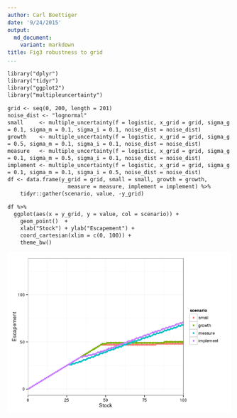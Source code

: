 ```yaml
---
author: Carl Boettiger
date: '9/24/2015'
output:
  md_document:
    variant: markdown
title: Fig3 robustness to grid
...
```


``` {.r}
library("dplyr")
library("tidyr")
library("ggplot2")
library("multipleuncertainty")
```

``` {.r}
grid <- seq(0, 200, length = 201)
noise_dist <- "lognormal"
small     <- multiple_uncertainty(f = logistic, x_grid = grid, sigma_g = 0.1, sigma_m = 0.1, sigma_i = 0.1, noise_dist = noise_dist)
growth    <- multiple_uncertainty(f = logistic, x_grid = grid, sigma_g = 0.5, sigma_m = 0.1, sigma_i = 0.1, noise_dist = noise_dist)
measure   <- multiple_uncertainty(f = logistic, x_grid = grid, sigma_g = 0.1, sigma_m = 0.5, sigma_i = 0.1, noise_dist = noise_dist)
implement <- multiple_uncertainty(f = logistic, x_grid = grid, sigma_g = 0.1, sigma_m = 0.1, sigma_i = 0.5, noise_dist = noise_dist)
df <- data.frame(y_grid = grid, small = small, growth = growth, 
                   measure = measure, implement = implement) %>%
    tidyr::gather(scenario, value, -y_grid)
```

``` {.r}
df %>% 
  ggplot(aes(x = y_grid, y = value, col = scenario)) + 
    geom_point()  + 
    xlab("Stock") + ylab("Escapement") + 
    coord_cartesian(xlim = c(0, 100)) + 
    theme_bw()
```

![](lognormal_files/figure-markdown/unnamed-chunk-3-1.png)

